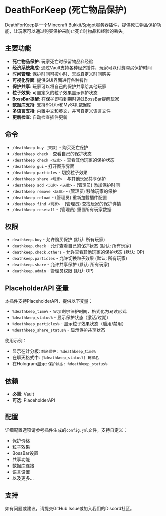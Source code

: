 # DeathForKeep (死亡物品保护)

DeathForKeep是一个Minecraft Bukkit/Spigot服务器插件，提供死亡物品保护功能，让玩家可以通过购买保护来防止死亡时物品和经验的丢失。

## 主要功能

- **死亡物品保护**: 玩家死亡时保留物品和经验
- **经济系统集成**: 通过Vault支持各种经济插件，玩家可以付费购买保护时间
- **时间管理**: 保护时间可按小时、天或自定义时间购买
- **可视化界面**: 提供GUI界面进行各种操作
- **保护共享**: 玩家可以将自己的保护共享给其他玩家
- **粒子效果**: 可自定义的粒子效果显示保护状态
- **BossBar提醒**: 在保护即将到期时通过BossBar提醒玩家
- **数据库支持**: 支持SQLite和MySQL数据库
- **多语言支持**: 内置中文和英文，并可自定义语言文件
- **更新检查**: 自动检查插件更新

## 命令

- `/deathkeep buy [天数]` - 购买死亡保护
- `/deathkeep check` - 查看自己的保护状态
- `/deathkeep check <玩家>` - 查看其他玩家的保护状态
- `/deathkeep gui` - 打开图形界面
- `/deathkeep particles` - 切换粒子效果
- `/deathkeep share <玩家>` - 与其他玩家共享保护
- `/deathkeep add <玩家> <天数>` - (管理员) 添加保护时间
- `/deathkeep remove <玩家>` - (管理员) 移除玩家的保护
- `/deathkeep reload` - (管理员) 重新加载插件配置
- `/deathkeep find <玩家>` - (管理员) 查找玩家的保护详情
- `/deathkeep resetall` - (管理员) 重置所有玩家数据

## 权限

- `deathkeep.buy` - 允许购买保护 (默认: 所有玩家)
- `deathkeep.check` - 允许查看自己的保护状态 (默认: 所有玩家)
- `deathkeep.check.others` - 允许查看其他玩家的保护状态 (默认: OP)
- `deathkeep.particles` - 允许切换粒子效果 (默认: 所有玩家)
- `deathkeep.share` - 允许共享保护 (默认: 所有玩家)
- `deathkeep.admin` - 管理员权限 (默认: OP)

## PlaceholderAPI 变量

本插件支持PlaceholderAPI，提供以下变量：

- `%deathkeep_time%` - 显示剩余保护时间，格式化为易读形式
- `%deathkeep_status%` - 显示保护状态（激活/过期）
- `%deathkeep_particles%` - 显示粒子效果状态（启用/禁用）
- `%deathkeep_share_status%` - 显示保护共享状态

使用示例：
- 显示在计分板: `剩余保护: %deathkeep_time%`
- 在聊天格式中: `[%deathkeep_status%] 玩家名`
- 在Hologram显示: `保护状态: %deathkeep_status%`

## 依赖

- **必需**: Vault
- **可选**: PlaceholderAPI

## 配置

详细配置选项请参考插件生成的`config.yml`文件，支持自定义：

- 保护价格
- 粒子效果
- BossBar设置
- 共享功能
- 数据库连接
- 语言设置
- 以及更多...

## 支持

如有问题或建议，请提交GitHub Issue或加入我们的Discord社区。 